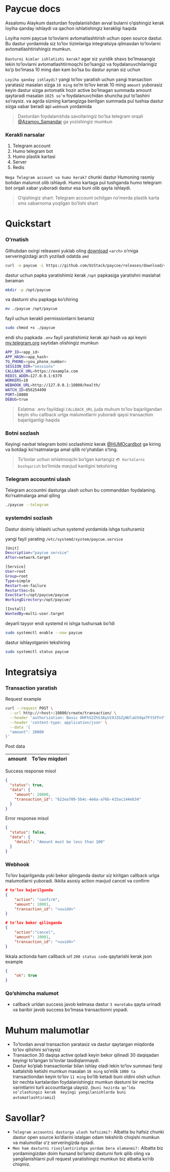 # Paycue docs

Assalomu Alaykum dasturdan foydalanishdan avval bularni o’qishingiz kerak loyiha qanday ishlaydi va qachon ishlatishingiz kerakligi haqida

Loyiha nomi paycue to’lovlarni avtomatlashtirish uchun open source dastur. Bu dastur yordamida siz to’lov tizimlariga integratsiya qilmasdan to’lovlarni avtomatlashtirishingiz mumkun.

`Dasturni kimlar ishlatishi kerak?` agar siz yuridik shaxs bo’lmasangiz lekin to’lovlarni avtomatlashtirmoqchi bo’lsangiz va foydalanuvchilaringiz ko’p bo’lmasa 10 ming dan kam bo’lsa bu dastur aynan siz uchun 

`Loyiha qanday ishlaydi?` yangi to’lov yaratish uchun yangi transaction yaratasiz masalan sizga `10 ming` so’m to’lov kerak 10 ming `amount` yuborasiz keyin dastur sizga avtomatik hozir active bo’lmagan summada amount qaytaradi masalan `1025 so’m` foydalanuvchidan shuncha pul to’lashini so’raysiz. va agrda sizning kartangizga berilgan summada pul tushsa dastur sizga xabar beradi api `webhook` yordamida

> Dasturdan foydalanishda savollaringiz bo’lsa telegram orqali [@Azamov_Samandar](https://t.me/Azamov_Samandar) ga yozishingiz mumkun
> 

### Kerakli narsalar

1. Telegram account
2. Humo telegram bot
3. Humo plastik kartasi
4. Server
5. Redis

`Nega Telegram account va humo kerak?` chunki dastur Humoning rasmiy botidan malumot olib ishlaydi. Humo kartaga pul tushganda humo telegram bot orqali xabar yuboradi dastur esa buni olib qayta ishlaydi.

> O’qishingiz shart: Telegram account ochilgan no’merda plastik karta sms xabarnoma yoqilgan bo’lishi shart
> 

# Quickstart

### O’rnatish

Githubdan oxirgi releaseni yuklab oling [download](https://github.com/UzStack/paycoe) `<arch>` o’rniga serveringizdagi arch yoziladi odatda `amd`

```bash
curl -o paycue -L https://github.com/UzStack/paycoe/releases/download/<version>/paycue-linux-<arch>
```

dastur uchun papka yaratishimiz kerak `/opt` papkasiga yaratishni maslahat beraman

```bash
mkdir -p /opt/paycue
```

va dasturni shu papkaga ko’chiring

```bash
mv ./paycue /opt/paycue
```

fayil uchun kerakli permissionlarni beramiz

```bash
sudo chmod +x ./paycue
```

endi shu papkada `.env` fayil yaratishimiz kerak api hash va api keyni [my.telegram.org](http://my.telegram.org) saytidan olishingiz mumkun 

```bash
APP_ID=<app_id>
APP_HASH=<app_hash>
TG_PHONE=<you_phone_number>
SESSION_DIR="sessions"
CALLBACK_URL=https://example.com
REDIS_ADDR=127.0.0.1:6379
WORKERS=10
WEBHOOK_URL=http://127.0.0.1:10800/health/
WATCH_ID=856254490
PORT=10800
DEBUG=true
```

> Eslatma: .env fayildagi `CALLBACK_URL` juda muhum to’lov bajarilgandan keyin shu callback urlga malumotlarni yuboradi qaysi transaction bajarilganligi haqida
> 

### Botni sozlash

Keyingi navbat telegram botni sozlashimiz kerak [@HUMOcardbot](https://t.me/HUMOcardbot) ga kiring va botdagi ko’rsatmalarga amal qilib ro’yhatdan o’ting.

> To’lovlar uchun ishlatmoqchi bo’lgan kartangiz `💳 Kartalarni boshqarish` bo’limida mavjud kanligini tekshiring
> 

### Telegram accountni ulash

Telegram accountni dasturga ulash uchun bu commanddan foydalaning. Ko’rsatmalarga amal qiling

```bash
./paycue --telegram
```

### systemdni sozlash

Dastur doimiy ishlashi uchun systemd yordamida ishga tushuramiz 

yangi fayil yarating `/etc/systemd/system/paycue.service` 

```bash
[Unit]
Description="paycue service"
After=network.target

[Service]
User=root
Group=root
Type=simple
Restart=on-failure
RestartSec=5s
ExecStart=/opt/paycue/paycue
WorkingDirectory=/opt/paycue/

[Install]
WantedBy=multi-user.target
```

deyarli tayyor endi systemd ni  ishga tushursak bo’ldi

```bash
sudo systemctl enable --now paycue
```

dastur ishlayotganini tekshiring

```bash
sudo systemctl status paycue
```

# Integratsiya

### Transaction yaratish

Request example

```bash
curl --request POST \
  --url http://<host>:10800/create/transaction/ \
  --header 'authorization: Basic OHFhS2ZhS3AyU19JZGZyNUlaU3dqeTFtSFFnYTpWMFl5VFZUMXkyQkRJUWVnVFdLYTI3bUtFU29h' \
  --header 'content-type: application/json' \
  --data '{
  "amount": 20000
}'
```

Post data

| amount | To’lov miqdori |
| --- | --- |

Success response misol

```json
{
  "status": true,
  "data": {
    "amount": 20000,
    "transaction_id": "622ea789-5b4c-4e6a-a76b-415ac144eb34"
  }
}
```

Error response misol

```json
{
  "status": false,
  "data": {
    "detail": "Amount must be less than 100"
  }
}
```

### Webhook

To’lov bajarilganda yoki bekor qilinganda dastur siz kiritgan callback urlga malumotlarni yuboradi. Ikkita asosiy  action mavjud cancel va confirm

```json
# to'lov bajarilganda
{
	"action": "confirm",
	"amount": 10001,
	"transaction_id": "<uuid4>"
}
```

```json
# to'lov bekor qilinganda
{
	"action":"cancel",
	"amount": 10001,
	"transaction_id": "<uuid4>"
}
```

Ikkala actionda ham callback url `200 status code` qaytarishi kerak json example

```json
{
	"ok": true
}
```

### Qo’shimcha malumot

- callback urldan success javob kelmasa dastur `3 marotaba` qayta urinadi va baribir javob success bo’lmasa transactionni yopadi.

# Muhum malumotlar

- To’lovdan avval transaction yaratasiz va dastur qaytargan miqdorda to’lov qilishini so’raysiz
- Transaction 30 daqiqa active qoladi keyin bekor qilinadi 30 daqiqadan keyingi to’langan to’lovlar tasdiqlanmaydi.
- Dastur ko’plab transactionlar bilan ishlay oladi lekin to’lov summasi farqi kattalshib ketishi mumkun masalan `10 ming` so’mlik `1000 ta` transactiondan keyin to’lov `11 ming` bo’lib ketadi buni oldini olish uchun bir nechta kartalardan foydalanishingiz mumkun dasturni bir nechta varintlarini turli accountlarga ulaysiz. (`buni hozirda qo’lda so’zlashingiz kerak  keyingi yangilanishlarda buni avtomatlashtiramiz`)

# Savollar?

- `Telegram accountni dasturga ulash hafsizmi?:` Albatta bu hafsiz chunki dastur open source ko’dlarini istalgan odam tekshirib chiqishi mumkun va malumotlar o’z serveringizda qoladi.
- `Men ham dasturni rivojlantirishga yordam bera olamanmi?:` Albatta biz yordamingizdan doim hursand bo’lamiz dasturni fork qilib oling va yangilanishlarni pull request yaratishingiz mumkun biz albatta ko’rib chiqmiz.
